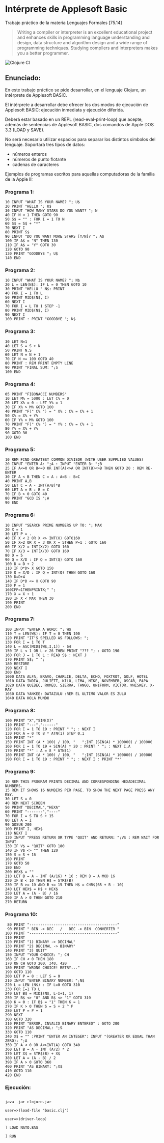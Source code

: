 # Intérprete de Applesoft Basic

Trabajo práctico de la materia Lenguajes Formales [75.14]

> Writing a compiler or interpreter is an excellent educational project and enhances skills in programming language understanding and design, data structure and algorithm design and a wide range of programming techniques. Studying compilers and interpreters makes you a better programmer.

![Clojure CI](https://github.com/Lukas-De-Angelis-Riva/Interprete-de-ApplesoftBasic/workflows/Clojure%20CI/badge.svg)

## Enunciado:
En este trabajo práctico se pide desarrollar, en el lenguaje Clojure, un intérprete de Applesoft BASIC.

El intérprete a desarrollar debe ofrecer los dos modos de ejecución de Applesoft BASIC: ejecución inmediata y ejecución diferida.

Deberá estar basado en un REPL (read-eval-print-loop) que acepte, además de sentencias de Applesoft BASIC, dos comandos de Apple DOS 3.3 (LOAD y SAVE).

No será necesario utilizar espacios para separar los distintos símbolos del lenguaje.
Soportará tres tipos de datos:
* números enteros
* números de punto flotante
* cadenas de caracteres



Ejemplos de programas escritos para aquellas computadoras de la familia de la Apple II:

### Programa 1:
```bas
10 INPUT "WHAT IS YOUR NAME? "; U$
20 PRINT "HELLO "; U$
30 INPUT "HOW MANY STARS DO YOU WANT? "; N
40 IF N < 1 THEN GOTO 90
50 S$ = "" : FOR I = 1 TO N
60 S$ = S$ + "*"
70 NEXT I
80 PRINT S$
90 INPUT "DO YOU WANT MORE STARS [Y/N]? "; A$
100 IF A$ = "N" THEN 130
110 IF A$ = "Y" GOTO 30
120 GOTO 90
130 PRINT "GOODBYE "; U$
140 END
```

### Programa 2:
```bas
10 INPUT "WHAT IS YOUR NAME? "; N$
20 L = LEN(N$): IF L = 0 THEN GOTO 10 
30 PRINT "HELLO " N$: PRINT
40 FOR I = 1 TO L 
50 PRINT MID$(N$, I)
60 NEXT I
70 FOR I = L TO 1 STEP -1 
80 PRINT MID$(N$, I)
90 NEXT I
100 PRINT : PRINT "GOODBYE "; N$
```

### Programa 3:
```bas
30 LET N=1
40 LET S = S + N
50 PRINT N,S
60 LET N = N + 1
70 IF N <= 100 GOTO 40
80 PRINT : REM PRINT EMPTY LINE
90 PRINT "FINAL SUM: ";S
100 END
```

### Programa 4:
```bas
05 PRINT "FIBONACCI NUMBERS"
10 LET M% = 5000 : LET C% = 0
20 LET X% = 0 : LET Y% = 1
30 IF X% > M% GOTO 100
40 PRINT "F(" C% ") = " X% : C% = C% + 1
50 X% = X% + Y%
60 IF Y% > M% GOTO 100
70 PRINT "F(" C% ") = " Y% : C% = C% + 1
80 Y% = X% + Y%
90 GOTO 30
100 END
```

### Programa 5:
```bas
10 REM FIND GREATEST COMMON DIVISOR (WITH USER SUPPLIED VALUES)
20 INPUT "ENTER A: ";A : INPUT "ENTER B: ";B
25 IF A<=0 OR B<=0 OR INT(A)<>A OR INT(B)<>B THEN GOTO 20 : REM RE-ENTER
30 IF A < B THEN C = A : A=B : B=C
40 PRINT A,B
50 LET C = A - INT(A/B)*B
60 LET A = B : B = C
70 IF B > 0 GOTO 40
80 PRINT "GCD IS ";A
90 END
```

### Programa 6:
```bas
10 INPUT "SEARCH PRIME NUMBERS UP TO: "; MAX
20 X = 1
30 LET P = .
40 IF X < 2 OR X <> INT(X) GOTO160
50 IF X=2 OR X = 3 OR X = 5THEN P=1 : GOTO 160
60 IF X/2 = INT(X/2) GOTO 160
70 IF X/3 = INT(X/3) GOTO 160
80 D = 5
90 Q = X/D : IF Q = INT(Q) GOTO 160
100 D = D + 2
110 IF D*D> X GOTO 150
120 Q = X/D : IF Q = INT(Q) THEN GOTO 160
130 D=D+4
140 IF D*D <= X GOTO 90
150 P = 1
160IFP=1THENPRINTX;" ";
170 X = X + 1
180 IF X < MAX THEN 30
190 PRINT
200 END
```

### Programa 7:
```bas
100 INPUT "ENTER A WORD: "; W$
110 T = LEN(W$): IF T = 0 THEN 100 
120 PRINT "IT'S SPELLED AS FOLLOWS: ";
130 FOR I = 1 TO T
140 L = ASC(MID$(W$,I,1)) - 64
150 IF L < 1 OR L > 26 THEN PRINT "??? "; : GOTO 190
160 FOR J = 1 TO L : READ S$ : NEXT J
170 PRINT S$; " ";
180 RESTORE
190 NEXT I
200 END
1000 DATA ALFA, BRAVO, CHARLIE, DELTA, ECHO, FOXTROT, GOLF, HOTEL
1010 DATA INDIA, JULIETT, KILO, LIMA, MIKE, NOVEMBER, OSCAR, PAPA
1020 DATA QUEBEC, ROMEO, SIERRA, TANGO, UNIFORM, VICTOR, WHISKEY, X-RAY
1030 DATA YANKEE: DATAZULU :REM EL ULTIMO VALOR ES ZULU 
1040 DATA HOLA MUNDO
```

### Programa 8:
```bas
100 PRINT "X","SIN(X)"
110 PRINT "---","------"
120 FOR I = 1 TO 19 : PRINT " "; : NEXT I
130 FOR A = 0 TO 8 * ATN(1) STEP 0.1
140 PRINT "*"
150 PRINT INT (A * 100) / 100, "   ";INT (SIN(A) * 100000) / 100000
160 FOR I = 1 TO 19 + SIN(A) * 20 : PRINT " "; : NEXT I,A
170 PRINT "*" : A = 8 * ATN(1)
180 PRINT INT (A * 100) / 100, "   ";INT (SIN(A) * 100000) / 100000
190 FOR I = 1 TO 19 : PRINT " "; : NEXT I : PRINT "*"
```

### Programa 9:
```bas
10 REM THIS PROGRAM PRINTS DECIMAL AND CORRESPONDING HEXADECIMAL NUMBERS.
15 REM IT SHOWS 16 NUMBERS PER PAGE. TO SHOW THE NEXT PAGE PRESS ANY KEY.
30 LET S = 0
40 REM NEXT SCREEN
50 PRINT "DECIMAL","HEXA"
60 PRINT "-------","----"
70 FOR I = S TO S + 15 
80 LET A = I
90 GOSUB 200
100 PRINT I, HEX$
110 NEXT I
120 INPUT "PRESS RETURN OR TYPE 'QUIT' AND RETURN: ";V$ : REM WAIT FOR INPUT
130 IF V$ = "QUIT" GOTO 180
140 IF V$ <> "" THEN 120
150 S = S + 16
160 PRINT
170 GOTO 50
180 END
200 HEX$ = ""  
210 LET B = A - INT (A/16) * 16 : REM B = A MOD 16
220 IF B < 10 THEN H$ = STR$(B)
230 IF B >= 10 AND B <= 15 THEN H$ = CHR$(65 + B - 10)
240 LET HEX$ = H$ + HEX$
250 LET A = (A - B) / 16
260 IF A > 0 THEN GOTO 210
270 RETURN
```

### Programa 10:
```bas
 80 PRINT "----------------------------------------"
 90 PRINT " BIN -> DEC   /   DEC -> BIN  CONVERTER "
100 PRINT "----------------------------------------"
110 PRINT
120 PRINT "1) BINARY -> DECIMAL"
130 PRINT "2) DECIMAL -> BINARY"
140 PRINT "3) QUIT"
150 INPUT "YOUR CHOICE: "; CH
160 IF CH < 0 THEN 180
170 ON CH GOTO 200, 340, 420
180 PRINT "WRONG CHOICE! RETRY..."
190 GOTO 110
200 LET P = 0 : LET S = 0
210 INPUT "ENTER BINARY NUMBER: ";N$
220 L = LEN (N$) : IF L=0 GOTO 310
230 FOR I=1 TO L
240 LET B$ = MID$(N$, L-I+1, 1)
250 IF B$ <> "0" AND B$ <> "1" GOTO 310
260 K = 0 : IF B$ = "1" THEN K = 1
270 IF K > 0 THEN S = S + 2 ^ P
280 LET P = P + 1
290 NEXT
300 GOTO 320
310 PRINT "ERROR, INVALID BINARY ENTERED" : GOTO 200
320 PRINT "AS DECIMAL: ";S
330 GOTO 110
340 X$ = "" :PRINT "ENTER AN INTEGER": INPUT "(GREATER OR EQUAL THAN ZERO): ";A
350 IF A < 0 OR A<>INT(A) GOTO 340
360 LET B = A - INT (A/2) * 2
370 LET X$ = STR$(B) + X$
380 LET A = (A - B) / 2
390 IF A > 0 GOTO 360
400 PRINT "AS BINARY: ";X$
410 GOTO 110
420 END
```

### Ejecución:
```

java -jar clojure.jar

user=>(load-file "basic.clj")

user=>(driver-loop)

] LOAD NATO.BAS

] RUN
```
